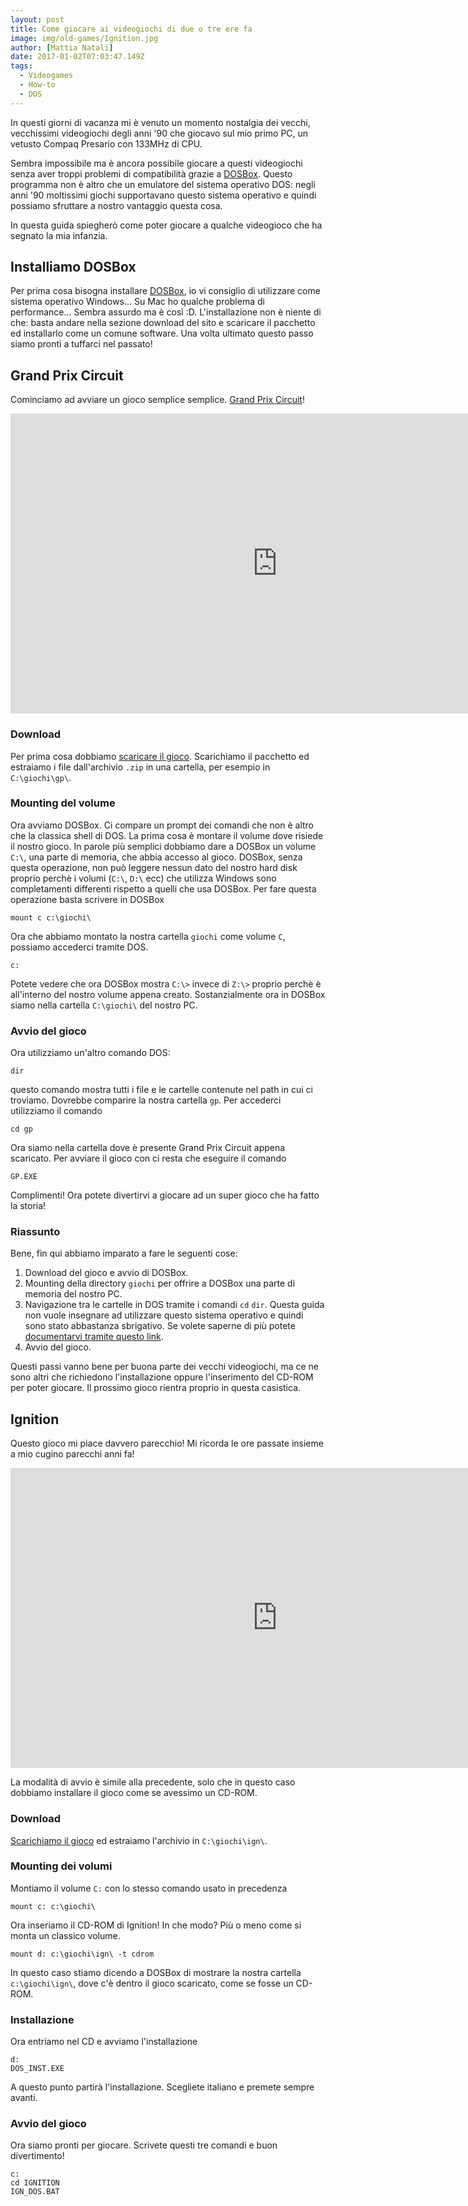 ```yaml
---
layout: post
title: Come giocare ai videogiochi di due o tre ere fa
image: img/old-games/Ignition.jpg
author: [Mattia Natali]
date: 2017-01-02T07:03:47.149Z
tags: 
  - Videogames
  - How-to
  - DOS
---
```


In questi giorni di vacanza mi è venuto un momento nostalgia dei vecchi, vecchissimi videogiochi degli anni '90 che giocavo sul mio primo PC, un vetusto Compaq Presario con 133MHz di CPU.

Sembra impossibile ma è ancora possibile giocare a questi videogiochi senza aver troppi problemi di compatibilità grazie a [DOSBox](http://www.dosbox.com/). Questo programma non è altro che un emulatore del sistema operativo DOS: negli anni '90 moltissimi giochi supportavano questo sistema operativo e quindi possiamo sfruttare a nostro vantaggio questa cosa.

In questa guida spiegherò come poter giocare a qualche videogioco che ha segnato la mia infanzia.

## Installiamo DOSBox

Per prima cosa bisogna installare [DOSBox](http://www.dosbox.com/), io vi consiglio di utilizzare come sistema operativo Windows... Su Mac ho qualche problema di performance... Sembra assurdo ma è così :D. L'installazione non è niente di che: basta andare nella sezione download del sito e scaricare il pacchetto ed installarlo come un comune software. Una volta ultimato questo passo siamo pronti a tuffarci nel passato!


## Grand Prix Circuit

Cominciamo ad avviare un gioco semplice semplice. [Grand Prix Circuit](https://en.wikipedia.org/wiki/Grand_Prix_Circuit_(video_game))!
<iframe width="853" height="480" src="https://www.youtube.com/embed/EJ2XmzYg-n4?rel=0" frameborder="0" allowfullscreen></iframe>

### Download

Per prima cosa dobbiamo [scaricare il gioco](http://www.bestoldgames.net/eng/old-games/grand-prix-circuit.php). Scarichiamo il pacchetto ed estraiamo i file dall'archivio `.zip` in una cartella, per esempio in `C:\giochi\gp\`.

### Mounting del volume

Ora avviamo DOSBox. Ci compare un prompt dei comandi che non è altro che la classica shell di DOS.
La prima cosa è montare il volume dove risiede il nostro gioco. In parole più semplici dobbiamo dare a DOSBox un volume `C:\`, una parte di memoria, che abbia accesso al gioco. DOSBox, senza questa operazione, non può leggere nessun dato del nostro hard disk proprio perchè i volumi (`C:\`, `D:\` ecc) che utilizza Windows sono completamenti differenti rispetto a quelli che usa DOSBox.
Per fare questa operazione basta scrivere in DOSBox

```
mount c c:\giochi\
```

Ora che abbiamo montato la nostra cartella `giochi` come volume `C`, possiamo accederci tramite DOS.

```
c:
```

Potete vedere che ora DOSBox mostra `C:\>` invece di `Z:\>` proprio perchè è all'interno del nostro volume appena creato. Sostanzialmente ora in DOSBox siamo nella cartella `C:\giochi\` del nostro PC.

### Avvio del gioco
Ora utilizziamo un'altro comando DOS:

```
dir
```

questo comando mostra tutti i file e le cartelle contenute nel path in cui ci troviamo. Dovrebbe comparire la nostra cartella `gp`. Per accederci utilizziamo il comando

```
cd gp
```

Ora siamo nella cartella dove è presente Grand Prix Circuit appena scaricato. Per avviare il gioco con ci resta che eseguire il comando

```
GP.EXE
```

Complimenti! Ora potete divertirvi a giocare ad un super gioco che ha fatto la storia!

### Riassunto

Bene, fin qui abbiamo imparato a fare le seguenti cose:

1. Download del gioco e avvio di DOSBox.
1. Mounting della directory `giochi` per offrire a DOSBox una parte di memoria del nostro PC.
1. Navigazione tra le cartelle in DOS tramite i comandi `cd` `dir`. Questa guida non vuole insegnare ad utilizzare questo sistema operativo e quindi sono stato abbastanza sbrigativo. Se volete saperne di più potete [documentarvi tramite questo link](http://www.myw0.com/2010/1635/list-of-dos-commands-cheat-sheet-for-dos/).
1. Avvio del gioco.

Questi passi vanno bene per buona parte dei vecchi videogiochi, ma ce ne sono altri che richiedono l'installazione oppure l'inserimento del CD-ROM per poter giocare. Il prossimo gioco rientra proprio in questa casistica.

## Ignition

Questo gioco mi piace davvero parecchio! Mi ricorda le ore passate insieme a mio cugino parecchi anni fa!

<iframe width="853" height="480" src="https://www.youtube.com/embed/f2lajsZt4Hg?rel=0" frameborder="0" allowfullscreen></iframe>

La modalità di avvio è simile alla precedente, solo che in questo caso dobbiamo installare il gioco come se avessimo un CD-ROM.

### Download

[Scarichiamo il gioco](http://www.bestoldgames.net/eng/old-games/ignition.php) ed estraiamo l'archivio in `C:\giochi\ign\`.

### Mounting dei volumi

Montiamo il volume `C:` con lo stesso comando usato in precedenza

```
mount c: c:\giochi\
```

Ora inseriamo il CD-ROM di Ignition! In che modo? Più o meno come si monta un classico volume.

```
mount d: c:\giochi\ign\ -t cdrom
```

In questo caso stiamo dicendo a DOSBox di mostrare la nostra cartella `c:\giochi\ign\`, dove c'è dentro il gioco scaricato, come se fosse un CD-ROM.


### Installazione

Ora entriamo nel CD e avviamo l'installazione

```
d:
DOS_INST.EXE
```

A questo punto partirà l'installazione. Scegliete italiano e premete sempre avanti.

### Avvio del gioco

Ora siamo pronti per giocare. Scrivete questi tre comandi e buon divertimento!

```
c:
cd IGNITION
IGN_DOS.BAT
```
